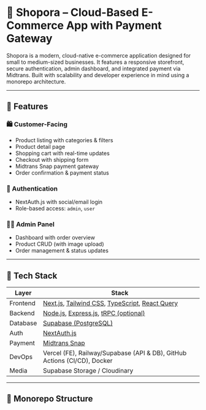 # 🛒 Shopora – Cloud-Based E-Commerce App with Payment Gateway

Shopora is a modern, cloud-native e-commerce application designed for small to medium-sized businesses. It features a responsive storefront, secure authentication, admin dashboard, and integrated payment via Midtrans. Built with scalability and developer experience in mind using a monorepo architecture.

---

## 🚀 Features

### 🛍️ Customer-Facing
- Product listing with categories & filters
- Product detail page
- Shopping cart with real-time updates
- Checkout with shipping form
- Midtrans Snap payment gateway
- Order confirmation & payment status

### 🔐 Authentication
- NextAuth.js with social/email login
- Role-based access: `admin`, `user`

### 🧑‍💼 Admin Panel
- Dashboard with order overview
- Product CRUD (with image upload)
- Order management & status updates

---

## 🧰 Tech Stack

| Layer | Stack |
|-------|-------|
| Frontend | [Next.js](https://nextjs.org), [Tailwind CSS](https://tailwindcss.com), [TypeScript](https://www.typescriptlang.org), [React Query](https://tanstack.com/query) |
| Backend | [Node.js](https://nodejs.org), [Express.js](https://expressjs.com), [tRPC (optional)](https://trpc.io) |
| Database | [Supabase (PostgreSQL)](https://supabase.com) |
| Auth | [NextAuth.js](https://next-auth.js.org) |
| Payment | [Midtrans Snap](https://docs.midtrans.com) |
| DevOps | Vercel (FE), Railway/Supabase (API & DB), GitHub Actions (CI/CD), Docker |
| Media | Supabase Storage / Cloudinary |

---

## 📁 Monorepo Structure
